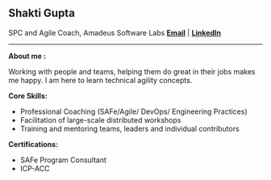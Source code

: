  ## Shakti Gupta 
 SPC and Agile Coach, Amadeus Software Labs
[**Email**](mailto:shakticv@gmail.com) | [**LinkedIn**](http://linkedin.com/in/shakti-gupta)  

***
**About me :**

Working with people and teams, helping them do great in their jobs makes me happy. I am here to learn technical agility concepts.  

**Core Skills:**
- Professional Coaching (SAFe/Agile/ DevOps/ Engineering Practices)
- Facilitation of large-scale distributed workshops
- Training and mentoring teams, leaders and individual contributors

**Certifications:**
- SAFe Program Consultant 
- ICP-ACC
